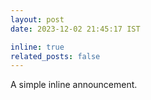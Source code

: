 ```yaml
---
layout: post
date: 2023-12-02 21:45:17 IST

inline: true
related_posts: false
---
```


A simple inline announcement.
